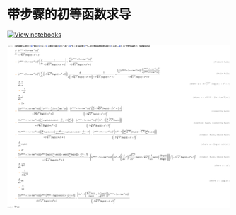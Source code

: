 # 带步骤的初等函数求导

[![View notebooks](https://wolfr.am/HAAhzkRq)](https://wolfr.am/OlNECeO9)



![Result View](/result.svg)